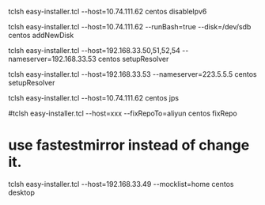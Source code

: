 tclsh easy-installer.tcl --host=10.74.111.62 centos disableIpv6

tclsh easy-installer.tcl --host=10.74.111.62 --runBash=true --disk=/dev/sdb centos addNewDisk

tclsh easy-installer.tcl --host=192.168.33.50,51,52,54 --nameserver=192.168.33.53 centos setupResolver

tclsh easy-installer.tcl --host=192.168.33.53 --nameserver=223.5.5.5 centos setupResolver

tclsh easy-installer.tcl --host=10.74.111.62 centos jps

#tclsh easy-installer.tcl --host=xxx --fixRepoTo=aliyun centos fixRepo
# use fastestmirror instead of change it.

tclsh easy-installer.tcl --host=192.168.33.49 --mocklist=home centos desktop
